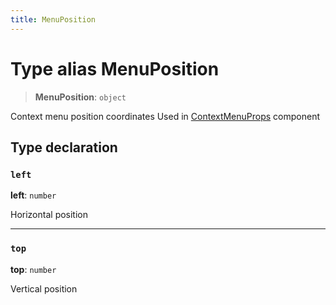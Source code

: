 ```yaml
---
title: MenuPosition
---
```


# Type alias MenuPosition

> **MenuPosition**: `object`

Context menu position coordinates
Used in [ContextMenuProps](../interfaces/interface.ContextMenuProps.md) component

## Type declaration

### `left`

**left**: `number`

Horizontal position

***

### `top`

**top**: `number`

Vertical position
